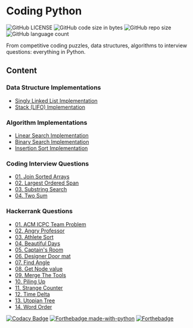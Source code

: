 # Coding Python

![GitHub LICENSE](https://img.shields.io/github/license/nityansuman/coding-python)
![GitHub code size in bytes](https://img.shields.io/github/languages/code-size/nityansuman/coding-python)
![GitHub repo size](https://img.shields.io/github/repo-size/nityansuman/coding-python)
![GitHub language count](https://img.shields.io/github/languages/count/nityansuman/coding-python)

From competitive coding puzzles, data structures, algorithms to interview questions: everything in Python.

## Content

### Data Structure Implementations

- [Singly Linked List Implementation](data-structures/singly_linked_list.py)
- [Stack (LIFO) Implementation](data-structures/stack.py)

### Algorithm Implementations

- [Linear Search Implementation](algorithms/linear_search.py)
- [Binary Search Implementation](algorithms/binary_search.py)
- [Insertion Sort Implementation](algorithms/insertion_sort.py)

### Coding Interview Questions

- [01. Join Sorted Arrays](interview/join_sorted_arrays.py)
- [02. Largest Ordered Span](interview/largest_inorder_span.py)
- [03. Substring Search](interview/substring_search.py)
- [04. Two Sum](interview/two_sum.py)

### Hackerrank Questions

- [01. ACM ICPC Team Problem](competitive-programming/acm_icpc_team.py)
- [02. Angry Professor](competitive-programming/angry_professor.py)
- [03. Athlete Sort](competitive-programming/athlete_sort.py)
- [04. Beautiful Days](competitive-programming/beautiful_days.py)
- [05. Captain's Room](competitive-programming/captains_room.py)
- [06. Designer Door mat](competitive-programming/designer_door_mat.py)
- [07. Find Angle](competitive-programming/find_angle.py)
- [08. Get Node value](competitive-programming/get_node_value.py)
- [09. Merge The Tools](competitive-programming/merge_the_tools.py)
- [10. Piling Up](competitive-programming/piling_up.py)
- [11. Strange Counter](competitive-programming/strange_counter.py)
- [12. Time Delta](competitive-programming/time_delta.py)
- [13. Utopian Tree](competitive-programming/utopian_tree.py)
- [14. Word Order](competitive-programming/word_order.py)

[![Codacy Badge](https://api.codacy.com/project/badge/Grade/3a4f99a8e13940139aa32a9b74ca83cd)](https://app.codacy.com/gh/nityansuman/coding-python?utm_source=github.com&utm_medium=referral&utm_content=nityansuman/coding-python&utm_campaign=Badge_Grade_Settings)
[![Forthebadge made-with-python](http://ForTheBadge.com/images/badges/made-with-python.svg)](https://www.python.org/)
[![Forthebadge](https://forthebadge.com/images/badges/built-with-love.svg)](https://forthebadge.com)
